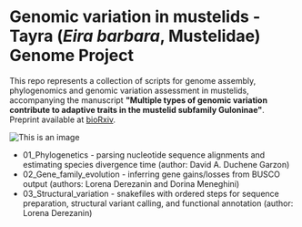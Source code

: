 # Genomic variation in mustelids - Tayra (_Eira barbara_, Mustelidae) Genome Project

This repo represents a collection of scripts for genome assembly, phylogenomics and genomic variation assessment in mustelids, accompanying the manuscript **"Multiple types of genomic variation contribute to adaptive traits in the mustelid subfamily Guloninae"**.
Preprint available at [bioRxiv](https://doi.org/10.1101/2021.09.27.461651).

![This is an image](tayra_for_github.jpg)

* 01_Phylogenetics - parsing nucleotide sequence alignments and estimating species divergence time (author: David A. Duchene Garzon)
* 02_Gene_family_evolution - inferring gene gains/losses from BUSCO output (authors: Lorena Derezanin and Dorina Meneghini)
* 03_Structural_variation - snakefiles with ordered steps for sequence preparation, structural variant calling, and functional annotation (author: Lorena Derezanin)



